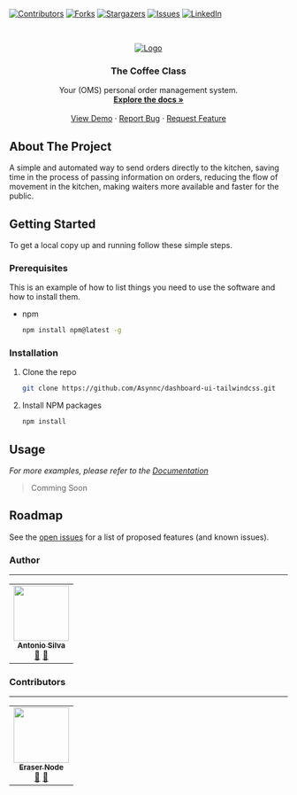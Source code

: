 
<!-- PROJECT SHIELDS -->
<!--
*** I'm using markdown "reference style" links for readability.
*** Reference links are enclosed in brackets [ ] instead of parentheses ( ).
*** See the bottom of this document for the declaration of the reference variables
*** for contributors-url, forks-url, etc. This is an optional, concise syntax you may use.
*** https://www.markdownguide.org/basic-syntax/#reference-style-links
-->
[![Contributors][contributors-shield]][contributors-url]
[![Forks][forks-shield]][forks-url]
[![Stargazers][stars-shield]][stars-url]
[![Issues][issues-shield]][issues-url]
[![LinkedIn][linkedin-shield]][linkedin-url]

<!-- PROJECT LOGO -->
<br />
<p align="center">
  <a href="https://github.com/Asynnc/dashboard-ui-tailwindcss">
    <img src="https://i.imgur.com/9VIqQTV.png" alt="Logo">
  </a>

  <h3 align="center">The Coffee Class</h3>

  <p align="center">
    Your (OMS) personal order management system.
    <br />
    <a href="https://github.com/Asynnc/dashboard-ui-tailwindcss/"><strong>Explore the docs »</strong></a>
    <br />
    <br />
    <a href="https://the-coffee-class.vercel.app/">View Demo</a>
    ·
    <a href="https://github.com/Asynnc/dashboard-ui-tailwindcss/issues">Report Bug</a>
    ·
    <a href="https://github.com/Asynnc/dashboard-ui-tailwindcss/issues">Request Feature</a>
  </p>
</p>

<!-- ABOUT THE PROJECT -->
## About The Project

A simple and automated way to send orders directly to the kitchen, saving time in the process of passing information on orders, reducing the flow of movement in the kitchen, making waiters more available and faster for the public.

<!-- GETTING STARTED -->
## Getting Started

To get a local copy up and running follow these simple steps.

### Prerequisites

This is an example of how to list things you need to use the software and how to install them.

* npm

  ```sh
  npm install npm@latest -g
  ```

### Installation

1. Clone the repo

   ```sh
   git clone https://github.com/Asynnc/dashboard-ui-tailwindcss.git
   ```

2. Install NPM packages

   ```sh
   npm install
   ```

<!-- USAGE EXAMPLES -->
## Usage
<!--

Use this space to show useful examples of how a project can be used. Additional screenshots, code examples and demos work well in this space. You may also link to more resources.

-->
_For more examples, please refer to the [Documentation](https://example.com)_
> Comming Soon

<!-- ROADMAP -->
## Roadmap

See the [open issues](https://github.com/Asynnc/dashboard-ui-tailwindcss/issues) for a list of proposed features (and known issues).

<!-- CONTACT -->
### Author

---
 <table>
  <tr>
    <td align="center"><a href="https://github.com/Tonybsilva-dev"><img src="https://avatars.githubusercontent.com/u/54373473?v=4" width="100px;" alt=""/><br /><sub><b>Antonio Silva</b></sub></a><br /><a href="https://github.com/Asynnc/dashboard-ui-tailwindcss/commits?author=Tonybsilva-dev" title="Documentation">📖</a> <a href="https://github.com/Asynnc/dashboard-ui-tailwindcss/pulls?q=is%3Apr+reviewed-by%3ATonybsilva-dev" title="Reviewed Pull Requests">👀</a></td>
 </tr>
</table>

### Contributors

---

<table>
  <tr>
    <td align="center"><a href="https://github.com/EraserNode"><img src="https://avatars.githubusercontent.com/u/98472624?v=4" width="100px;" alt=""/><br /><sub><b>Eraser Node</b></sub></a><br /><a href="https://github.com/Asynnc/dashboard-ui-tailwindcss/commits?author=EraserNode" title="Documentation">📖</a> <a href="https://github.com/Asynnc/dashboard-ui-tailwindcss/pulls?q=is%3Apr+reviewed-by%3AEraserNode" title="Reviewed Pull Requests">👀</a></td>

  </tr>
</table>

<!-- MARKDOWN LINKS & IMAGES -->
<!-- https://www.markdownguide.org/basic-syntax/#reference-style-links -->
[contributors-shield]: https://img.shields.io/github/contributors/Asynnc/dashboard-ui-tailwindcss.svg?style=for-the-badge
[contributors-url]: https://github.com/Asynnc/dashboard-ui-tailwindcss/graphs/contributors
[forks-shield]: https://img.shields.io/github/forks/Asynnc/dashboard-ui-tailwindcss.svg?style=for-the-badge
[forks-url]: https://github.com/Asynnc/dashboard-ui-tailwindcss/network/members
[stars-shield]: https://img.shields.io/github/stars/Asynnc/dashboard-ui-tailwindcss.svg?style=for-the-badge
[stars-url]: https://github.com/Asynnc/dashboard-ui-tailwindcss/stargazers
[issues-shield]: https://img.shields.io/github/issues/Asynnc/dashboard-ui-tailwindcss.svg?style=for-the-badge
[issues-url]: https://github.com/Asynnc/dashboard-ui-tailwindcss/issues
[linkedin-shield]: https://img.shields.io/badge/-LinkedIn-black.svg?style=for-the-badge&logo=linkedin&colorB=555
[linkedin-url]: https://linkedin.com/in/tony-silva/
